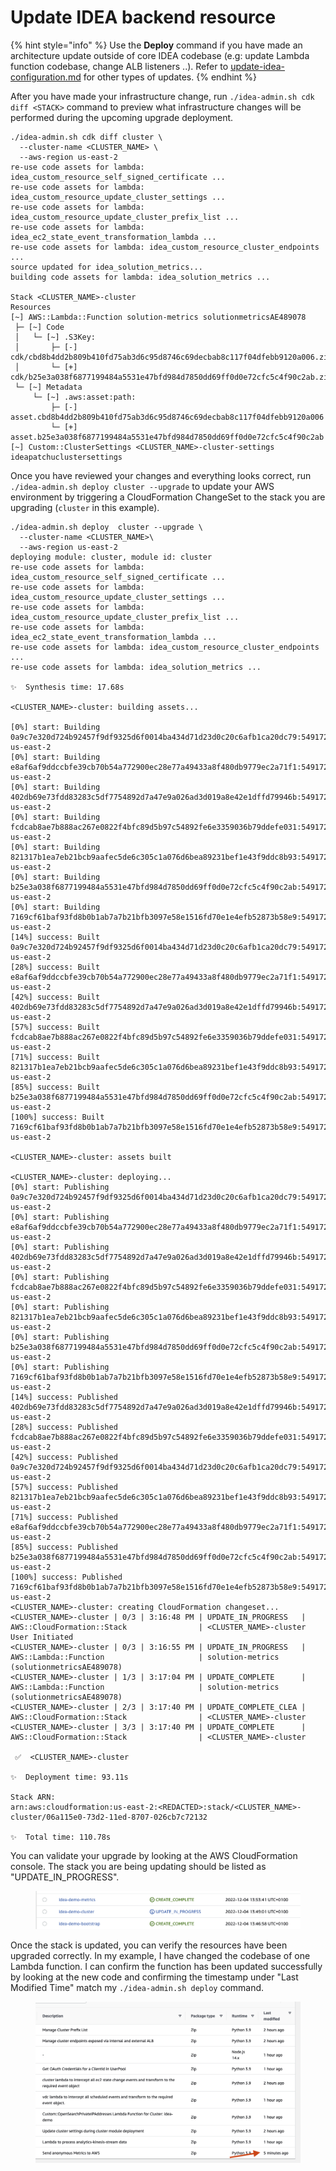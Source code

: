 # Update IDEA backend resource

{% hint style="info" %}
Use the **Deploy** command if you have made an architecture update outside of core IDEA codebase (e.g: update Lambda function codebase, change ALB listeners ..). Refer to [update-idea-configuration.md](update-idea-configuration.md "mention") for other types of updates.
{% endhint %}

After you have made your infrastructure change, run `./idea-admin.sh cdk diff <STACK>` command to preview what infrastructure changes will be performed during the upcoming upgrade deployment.

```
./idea-admin.sh cdk diff cluster \
  --cluster-name <CLUSTER_NAME> \
  --aws-region us-east-2
re-use code assets for lambda: idea_custom_resource_self_signed_certificate ...
re-use code assets for lambda: idea_custom_resource_update_cluster_settings ...
re-use code assets for lambda: idea_custom_resource_update_cluster_prefix_list ...
re-use code assets for lambda: idea_ec2_state_event_transformation_lambda ...
re-use code assets for lambda: idea_custom_resource_cluster_endpoints ...
source updated for idea_solution_metrics...
building code assets for lambda: idea_solution_metrics ...

Stack <CLUSTER_NAME>-cluster
Resources
[~] AWS::Lambda::Function solution-metrics solutionmetricsAE489078
 ├─ [~] Code
 │   └─ [~] .S3Key:
 │       ├─ [-] cdk/cbd8b4dd2b809b410fd75ab3d6c95d8746c69decbab8c117f04dfebb9120a006.zip
 │       └─ [+] cdk/b25e3a038f6877199484a5531e47bfd984d7850dd69ff0d0e72cfc5c4f90c2ab.zip
 └─ [~] Metadata
     └─ [~] .aws:asset:path:
         ├─ [-] asset.cbd8b4dd2b809b410fd75ab3d6c95d8746c69decbab8c117f04dfebb9120a006
         └─ [+] asset.b25e3a038f6877199484a5531e47bfd984d7850dd69ff0d0e72cfc5c4f90c2ab
[~] Custom::ClusterSettings <CLUSTER_NAME>-cluster-settings ideapatchuclustersettings
```

Once you have reviewed your changes  and everything looks correct, run `./idea-admin.sh deploy cluster --upgrade` to update your AWS environment by triggering a CloudFormation ChangeSet to the stack you are upgrading (`cluster` in this example).

```
./idea-admin.sh deploy  cluster --upgrade \
  --cluster-name <CLUSTER_NAME>\
  --aws-region us-east-2
deploying module: cluster, module id: cluster
re-use code assets for lambda: idea_custom_resource_self_signed_certificate ...
re-use code assets for lambda: idea_custom_resource_update_cluster_settings ...
re-use code assets for lambda: idea_custom_resource_update_cluster_prefix_list ...
re-use code assets for lambda: idea_ec2_state_event_transformation_lambda ...
re-use code assets for lambda: idea_custom_resource_cluster_endpoints ...
re-use code assets for lambda: idea_solution_metrics ...

✨  Synthesis time: 17.68s

<CLUSTER_NAME>-cluster: building assets...

[0%] start: Building 0a9c7e320d724b92457f9df9325d6f0014ba434d71d23d0c20c6afb1ca20dc79:549172027899-us-east-2
[0%] start: Building e8af6af9ddccbfe39cb70b54a772900ec28e77a49433a8f480db9779ec2a71f1:549172027899-us-east-2
[0%] start: Building 402db69e73fdd83283c5df7754892d7a47e9a026ad3d019a8e42e1dffd79946b:549172027899-us-east-2
[0%] start: Building fcdcab8ae7b888ac267e0822f4bfc89d5b97c54892fe6e3359036b79ddefe031:549172027899-us-east-2
[0%] start: Building 821317b1ea7eb21bcb9aafec5de6c305c1a076d6bea89231bef1e43f9ddc8b93:549172027899-us-east-2
[0%] start: Building b25e3a038f6877199484a5531e47bfd984d7850dd69ff0d0e72cfc5c4f90c2ab:549172027899-us-east-2
[0%] start: Building 7169cf61baf93fd8b0b1ab7a7b21bfb3097e58e1516fd70e1e4efb52873b58e9:549172027899-us-east-2
[14%] success: Built 0a9c7e320d724b92457f9df9325d6f0014ba434d71d23d0c20c6afb1ca20dc79:549172027899-us-east-2
[28%] success: Built e8af6af9ddccbfe39cb70b54a772900ec28e77a49433a8f480db9779ec2a71f1:549172027899-us-east-2
[42%] success: Built 402db69e73fdd83283c5df7754892d7a47e9a026ad3d019a8e42e1dffd79946b:549172027899-us-east-2
[57%] success: Built fcdcab8ae7b888ac267e0822f4bfc89d5b97c54892fe6e3359036b79ddefe031:549172027899-us-east-2
[71%] success: Built 821317b1ea7eb21bcb9aafec5de6c305c1a076d6bea89231bef1e43f9ddc8b93:549172027899-us-east-2
[85%] success: Built b25e3a038f6877199484a5531e47bfd984d7850dd69ff0d0e72cfc5c4f90c2ab:549172027899-us-east-2
[100%] success: Built 7169cf61baf93fd8b0b1ab7a7b21bfb3097e58e1516fd70e1e4efb52873b58e9:549172027899-us-east-2

<CLUSTER_NAME>-cluster: assets built

<CLUSTER_NAME>-cluster: deploying...
[0%] start: Publishing 0a9c7e320d724b92457f9df9325d6f0014ba434d71d23d0c20c6afb1ca20dc79:549172027899-us-east-2
[0%] start: Publishing e8af6af9ddccbfe39cb70b54a772900ec28e77a49433a8f480db9779ec2a71f1:549172027899-us-east-2
[0%] start: Publishing 402db69e73fdd83283c5df7754892d7a47e9a026ad3d019a8e42e1dffd79946b:549172027899-us-east-2
[0%] start: Publishing fcdcab8ae7b888ac267e0822f4bfc89d5b97c54892fe6e3359036b79ddefe031:549172027899-us-east-2
[0%] start: Publishing 821317b1ea7eb21bcb9aafec5de6c305c1a076d6bea89231bef1e43f9ddc8b93:549172027899-us-east-2
[0%] start: Publishing b25e3a038f6877199484a5531e47bfd984d7850dd69ff0d0e72cfc5c4f90c2ab:549172027899-us-east-2
[0%] start: Publishing 7169cf61baf93fd8b0b1ab7a7b21bfb3097e58e1516fd70e1e4efb52873b58e9:549172027899-us-east-2
[14%] success: Published 402db69e73fdd83283c5df7754892d7a47e9a026ad3d019a8e42e1dffd79946b:549172027899-us-east-2
[28%] success: Published fcdcab8ae7b888ac267e0822f4bfc89d5b97c54892fe6e3359036b79ddefe031:549172027899-us-east-2
[42%] success: Published 0a9c7e320d724b92457f9df9325d6f0014ba434d71d23d0c20c6afb1ca20dc79:549172027899-us-east-2
[57%] success: Published 821317b1ea7eb21bcb9aafec5de6c305c1a076d6bea89231bef1e43f9ddc8b93:549172027899-us-east-2
[71%] success: Published e8af6af9ddccbfe39cb70b54a772900ec28e77a49433a8f480db9779ec2a71f1:549172027899-us-east-2
[85%] success: Published b25e3a038f6877199484a5531e47bfd984d7850dd69ff0d0e72cfc5c4f90c2ab:549172027899-us-east-2
[100%] success: Published 7169cf61baf93fd8b0b1ab7a7b21bfb3097e58e1516fd70e1e4efb52873b58e9:549172027899-us-east-2
<CLUSTER_NAME>-cluster: creating CloudFormation changeset...
<CLUSTER_NAME>-cluster | 0/3 | 3:16:48 PM | UPDATE_IN_PROGRESS   | AWS::CloudFormation::Stack                | <CLUSTER_NAME>-cluster User Initiated
<CLUSTER_NAME>-cluster | 0/3 | 3:16:55 PM | UPDATE_IN_PROGRESS   | AWS::Lambda::Function                     | solution-metrics (solutionmetricsAE489078)
<CLUSTER_NAME>-cluster | 1/3 | 3:17:04 PM | UPDATE_COMPLETE      | AWS::Lambda::Function                     | solution-metrics (solutionmetricsAE489078)
<CLUSTER_NAME>-cluster | 2/3 | 3:17:40 PM | UPDATE_COMPLETE_CLEA | AWS::CloudFormation::Stack                | <CLUSTER_NAME>-cluster
<CLUSTER_NAME>-cluster | 3/3 | 3:17:40 PM | UPDATE_COMPLETE      | AWS::CloudFormation::Stack                | <CLUSTER_NAME>-cluster

 ✅  <CLUSTER_NAME>-cluster

✨  Deployment time: 93.11s

Stack ARN:
arn:aws:cloudformation:us-east-2:<REDACTED>:stack/<CLUSTER_NAME>-cluster/06a115e0-73d2-11ed-8707-026cb7c72132

✨  Total time: 110.78s
```

You can validate your upgrade by looking at the AWS CloudFormation console. The stack you are being updating should be listed as "UPDATE\_IN\_PROGRESS".

<figure><img src="../../../.gitbook/assets/Screen Shot 2022-12-04 at 3.17.37 PM.png" alt=""><figcaption></figcaption></figure>

Once the stack is updated, you can verify the resources have been upgraded correctly. In my example, I have changed the codebase of one Lambda function. I can confirm the function has been updated successfully by looking at the new code and confirming the timestamp under "Last Modified Time" match my `./idea-admin.sh deploy` command.

<figure><img src="../../../.gitbook/assets/Screen Shot 2022-12-04 at 3.22.01 PM.png" alt=""><figcaption></figcaption></figure>

